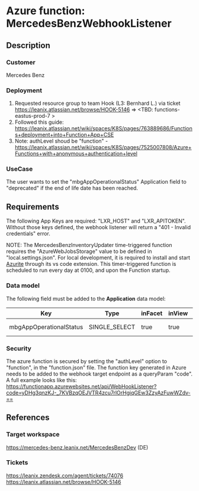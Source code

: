 # Azure function: MercedesBenzWebhookListener

## Description

### Customer

Mercedes Benz

### Deployment

1. Requested resource group to team Hook (L3: Bernhard L.) via ticket https://leanix.atlassian.net/browse/HOOK-5146
 => <TBD: functions-eastus-prod-7 >
1. Followed this guide: https://leanix.atlassian.net/wiki/spaces/K8S/pages/763889686/Functions+deployment+into+Function+App+CSE
2. Note: authLevel shoud be "function" - https://leanix.atlassian.net/wiki/spaces/K8S/pages/7525007808/Azure+Functions+with+anonymous+authentication+level

### UseCase

The user wants to set the "mbgAppOperationalStatus" Application field to "deprecated" if the end of life date has been reached.

## Requirements

The following App Keys are required: "LXR_HOST" and "LXR_APITOKEN".
Without those keys defined, the webhook listener will return a "401 - Invalid credentials" error.

NOTE: The MercedesBenzInventoryUpdater time-triggered function requires the "AzureWebJobsStorage" value to be defined in "local.settings.json". For local development, it is required to install and start [Azurite](https://github.com/azure/azurite
) through its vs code extension. This timer-triggered function is scheduled to run every day at 0100, and upon the Function startup.

### Data model

The following field must be added to the **Application** data model:

| Key                      | Type          | inFacet | inView | Values                                                     |
| ------------------------ | ------------- | ------- | ------ | ---------------------------------------------------------- |
| mbgAppOperationalStatus  | SINGLE_SELECT | true    | true   | ["operational", "deprecated"]                              |


### Security

The azure function is secured by setting the "authLevel" option to "function", in the "function.json" file.
The function key generated in Azure needs to be added to the webhook target endpoint as a queryParam "code".
A full example looks like this:
https://functionapp.azurewebsites.net/api/WebHookListener?code=yDHg3qnzKJ-_7KVBzqOEJVTR4zcu7rlOrHgiqGEw3ZzyAzFuwWZdv-==

## References

### Target workspace

https://mercedes-benz.leanix.net/MercedesBenzDev (DE)

### Tickets

https://leanix.zendesk.com/agent/tickets/74076
https://leanix.atlassian.net/browse/HOOK-5146

